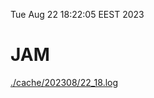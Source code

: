 Tue Aug 22 18:22:05 EEST 2023
# JAM
<a href='./cache/202308/22_18.log'>./cache/202308/22_18.log</a>
